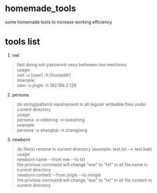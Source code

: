 # homemade_tools
some homemade tools to increase working efficiency

# tools list
1. owl
> fast doing ssh password-ness bettween two mechines  
> usage:  
>   owl -u [user] -h [hostaddr]  
> example:  
>   own -u jingle -h 192.168.2.129

2. persona
> do string(pattern) repalcement in all regular writeable files under current directory  
> usage:  
>   persona -o oldstring -n newstring  
> example:  
>   persona -o shanghai -n zhangjiang

3. newborn
> do file(s) rename in current directory (example: test.txt --> test.bak)  
> usage:  
>   newborn name --from exe --to txt  
>   the privious command will change "exe" to "txt" in all file name in current directory  
>   newborn content --from jingle --to mingle  
>   the privious command will change "exe" to "txt" in all file content in current directory  